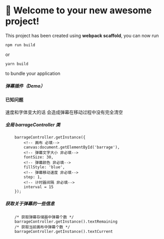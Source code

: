 # 🚀 Welcome to your new awesome project!

This project has been created using **webpack scaffold**, you can now run

```
npm run build
```

or

```
yarn build
```

to bundle your application

##### 弹幕插件（Demo）


#### 已知问题

速度和字体变大的话 会造成弹幕在移动过程中没有完全清空 

##### 全局 barrageController 类

```
    barrageController.getInstance({
        <!-- 画布 必填-->
        canvas:document.getElementById('barrage'),
        <!-- 弹幕文字大小 非必填-->
        fontSize: 30,
        <!-- 弹幕颜色 非必填-->
        fillStyle: 'blue',
        <!-- 弹幕移动速度 非必填-->
        step: 1,
        <!-- 计时器间隔 非必填-->
        interval = 15
    });
```

##### 获取关于弹幕的一些信息

```
    /* 获取弹幕存储器中弹幕个数 */
    barrageController.getInstance().textRemaining 
    /* 获取当前画布中弹幕个数 */
    barrageController.getInstance().textCurrent 

```


